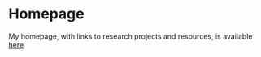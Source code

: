 # Homepage

My homepage, with links to research projects and resources, is available [here](http://peterhcharlton.github.io).
